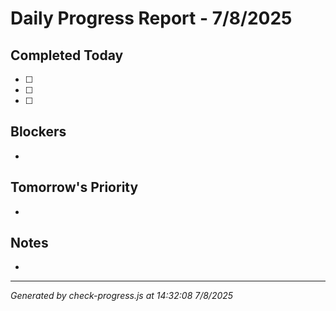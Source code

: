 # Daily Progress Report - 7/8/2025

## Completed Today
- [ ] 
- [ ] 
- [ ] 

## Blockers
- 

## Tomorrow's Priority
- 

## Notes
- 

---
*Generated by check-progress.js at 14:32:08 7/8/2025*
